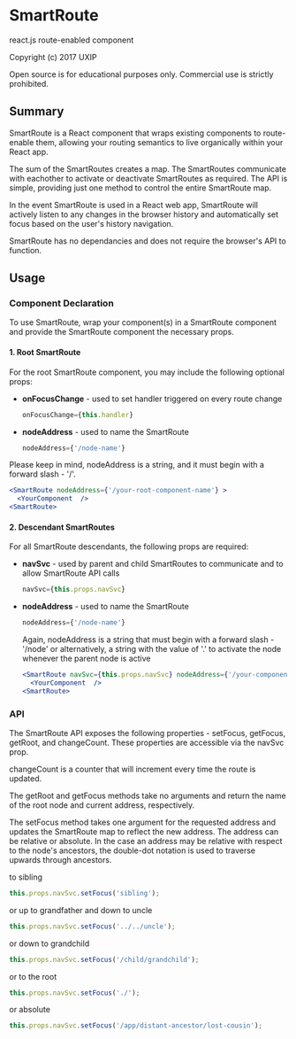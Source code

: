 # SmartRoute

react.js route-enabled component

Copyright (c) 2017 UXIP

Open source is for educational purposes only.  Commercial use is strictly prohibited.

## Summary

SmartRoute is a React component that wraps existing components to route-enable them, allowing your routing semantics to live organically within your React app.

The sum of the SmartRoutes creates a map.  The SmartRoutes communicate with eachother to activate or deactivate SmartRoutes as required.  The API is simple, providing just one method to control the entire SmartRoute map.

In the event SmartRoute is used in a React web app, SmartRoute will actively listen to any changes in the browser history and automatically set focus based on the user's history navigation.

SmartRoute has no dependancies and does not require the browser's API to function.

## Usage

### Component Declaration
To use SmartRoute, wrap your component(s) in a SmartRoute component and provide the SmartRoute component the necessary props.

#### 1. Root SmartRoute

   For the root SmartRoute component, you may include the following optional props:
   * **onFocusChange** - used to set handler triggered on every route change
      
      ```jsx
      onFocusChange={this.handler}
      ```

   * **nodeAddress** - used to name the SmartRoute
      
      ```jsx
      nodeAddress={'/node-name'}
      ```
   Please keep in mind, nodeAddress is a string, and it must begin with a forward slash - '/'.


   ```jsx
   <SmartRoute nodeAddress={'/your-root-component-name'} >
     <YourComponent  />
   <SmartRoute>
   ```
   
#### 2. Descendant SmartRoutes

   For all SmartRoute descendants, the following props are required:

   * **navSvc** - used by parent and child SmartRoutes to communicate and to allow SmartRoute API calls
      ```jsx
      navSvc={this.props.navSvc}
      ```
      

   * **nodeAddress** - used to name the SmartRoute
      
      ```jsx
      nodeAddress={'/node-name'}
      ```
      
      Again, nodeAddress is a string that must begin with a forward slash - '/node' or alternatively, a string with the value of '.' to activate the node whenever the parent node is active

      ```jsx
      <SmartRoute navSvc={this.props.navSvc} nodeAddress={'/your-component-name'} >
        <YourComponent  />
      <SmartRoute>
      ```

### API

The SmartRoute API exposes the following properties - setFocus, getFocus, getRoot, and changeCount.  These properties are accessible via the navSvc prop.

changeCount is a counter that will increment every time the route is updated.

The getRoot and getFocus methods take no arguments and return the name of the root node and current address, respectively.

The setFocus method takes one argument for the requested address and updates the SmartRoute map to reflect the new address.  The address can be relative or absolute.  In the case an address may be relative with respect to the node's ancestors, the double-dot notation is used to traverse upwards through ancestors.

to sibling
```jsx
this.props.navSvc.setFocus('sibling');
```
or up to grandfather and down to uncle
```jsx
this.props.navSvc.setFocus('../../uncle');
```
or down to grandchild
```jsx
this.props.navSvc.setFocus('/child/grandchild');
```
or to the root
```jsx
this.props.navSvc.setFocus('./');
```
or absolute
```jsx
this.props.navSvc.setFocus('/app/distant-ancestor/lost-cousin');
```
